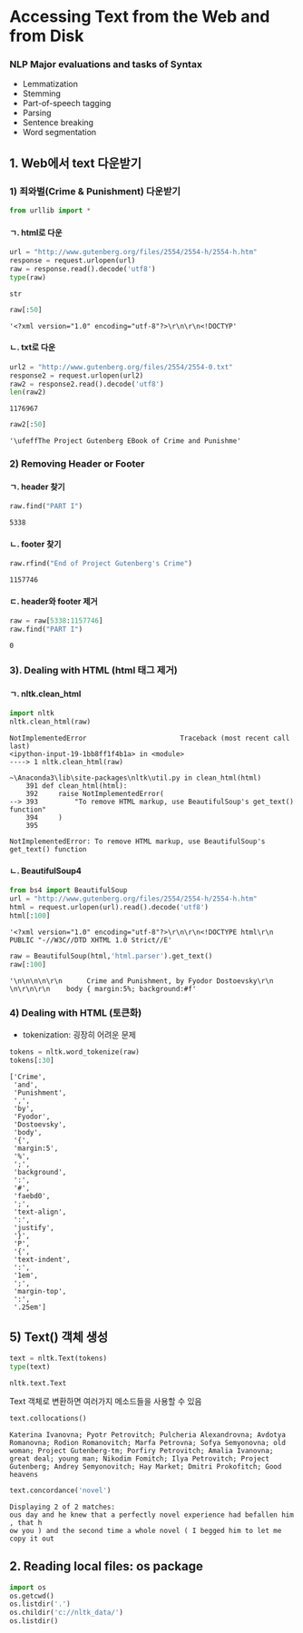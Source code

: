 # Accessing Text from the Web and from Disk

### NLP Major evaluations and tasks of Syntax
- Lemmatization
- Stemming
- Part-of-speech tagging
- Parsing
- Sentence breaking
- Word segmentation

## 1. Web에서 text 다운받기

### 1) 죄와벌(Crime & Punishment) 다운받기
```python
from urllib import *
```
#### ㄱ. html로 다운
```python
url = "http://www.gutenberg.org/files/2554/2554-h/2554-h.htm"
response = request.urlopen(url)
raw = response.read().decode('utf8')
type(raw)
```
```
str
```
```python
raw[:50]
```
```
'<?xml version="1.0" encoding="utf-8"?>\r\n\r\n<!DOCTYP'
```
#### ㄴ. txt로 다운
```python
url2 = "http://www.gutenberg.org/files/2554/2554-0.txt"
response2 = request.urlopen(url2)
raw2 = response2.read().decode('utf8')
len(raw2)
```
```
1176967
```
```python
raw2[:50]
```
```
'\ufeffThe Project Gutenberg EBook of Crime and Punishme'
```

### 2) Removing Header or Footer
#### ㄱ. header 찾기
```python
raw.find("PART I")
```
```
5338
```
#### ㄴ. footer 찾기
```python
raw.rfind("End of Project Gutenberg's Crime")
```
```
1157746
```
#### ㄷ. header와 footer 제거
```python
raw = raw[5338:1157746]
raw.find("PART I")
```
```
0
```

### 3). Dealing with HTML (html 태그 제거)

#### ㄱ. nltk.clean_html
```python
import nltk
nltk.clean_html(raw)
```
```
NotImplementedError                       Traceback (most recent call last)
<ipython-input-19-1bb8ff1f4b1a> in <module>
----> 1 nltk.clean_html(raw)

~\Anaconda3\lib\site-packages\nltk\util.py in clean_html(html)
    391 def clean_html(html):
    392     raise NotImplementedError(
--> 393         "To remove HTML markup, use BeautifulSoup's get_text() function"
    394     )
    395 

NotImplementedError: To remove HTML markup, use BeautifulSoup's get_text() function
```

#### ㄴ. BeautifulSoup4
```python
from bs4 import BeautifulSoup
url = "http://www.gutenberg.org/files/2554/2554-h/2554-h.htm"
html = request.urlopen(url).read().decode('utf8')
html[:100]
```
```
'<?xml version="1.0" encoding="utf-8"?>\r\n\r\n<!DOCTYPE html\r\n   PUBLIC "-//W3C//DTD XHTML 1.0 Strict//E'
```
```python
raw = BeautifulSoup(html,'html.parser').get_text()
raw[:100]
```
```
'\n\n\n\n\r\n      Crime and Punishment, by Fyodor Dostoevsky\r\n    \n\r\n\r\n    body { margin:5%; background:#f'
```

### 4) Dealing with HTML (토큰화)
- tokenization: 굉장히 어려운 문제
```python
tokens = nltk.word_tokenize(raw)
tokens[:30]
```
```
['Crime',
 'and',
 'Punishment',
 ',',
 'by',
 'Fyodor',
 'Dostoevsky',
 'body',
 '{',
 'margin:5',
 '%',
 ';',
 'background',
 ':',
 '#',
 'faebd0',
 ';',
 'text-align',
 ':',
 'justify',
 '}',
 'P',
 '{',
 'text-indent',
 ':',
 '1em',
 ';',
 'margin-top',
 ':',
 '.25em']
```

## 5) Text() 객체 생성
```python
text = nltk.Text(tokens)
type(text)
```
```
nltk.text.Text
```
Text 객체로 변환하면 여러가지 메소드들을 사용할 수 있음
```python
text.collocations()
```
```
Katerina Ivanovna; Pyotr Petrovitch; Pulcheria Alexandrovna; Avdotya
Romanovna; Rodion Romanovitch; Marfa Petrovna; Sofya Semyonovna; old
woman; Project Gutenberg-tm; Porfiry Petrovitch; Amalia Ivanovna;
great deal; young man; Nikodim Fomitch; Ilya Petrovitch; Project
Gutenberg; Andrey Semyonovitch; Hay Market; Dmitri Prokofitch; Good
heavens
```
```python
text.concordance('novel')
```
```
Displaying 2 of 2 matches:
ous day and he knew that a perfectly novel experience had befallen him , that h
ow you ) and the second time a whole novel ( I begged him to let me copy it out
```

## 2. Reading local files: os package
```python
import os
os.getcwd()
os.listdir('.')
os.childir('c://nltk_data/')
os.listdir()
```
